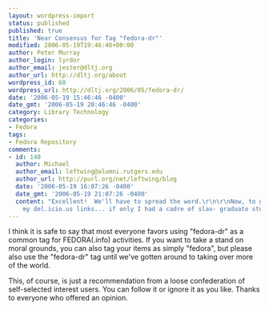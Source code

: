 ```yaml
---
layout: wordpress-import
status: published
published: true
title: 'Near Consensus for Tag "fedora-dr"'
modified: 2006-05-19T19:46:46+00:00
author: Peter Murray
author_login: lyrdor
author_email: jester@dltj.org
author_url: http://dltj.org/about
wordpress_id: 60
wordpress_url: http://dltj.org/2006/05/fedora-dr/
date: '2006-05-19 15:46:46 -0400'
date_gmt: '2006-05-19 20:46:46 -0400'
category: Library Technology
categories:
- Fedora
tags:
- Fedora Repository
comments:
- id: 140
  author: Michael
  author_email: leftwing@alumni.rutgers.edu
  author_url: http://purl.org/net/leftwing/blog
  date: '2006-05-19 16:07:26 -0400'
  date_gmt: '2006-05-19 21:07:26 -0400'
  content: "Excellent!  We'll have to spread the word.\r\n\r\nNow, to go through all
    my del.icio.us links... if only I had a cadre of slav- graduate students."
---
```

<p>I think it is safe to say that most everyone favors using "fedora-dr" as a common tag for FEDORA(.info) activities.  If you want to take a stand on moral grounds, you can also tag your items as simply "fedora", but please also use the "fedora-dr" tag until we've gotten around to taking over more of the world.</p>
<p>This, of course, is just a recommendation from a loose confederation of self-selected interest users.  You can follow it or ignore it as you like.  Thanks to everyone who offered an opinion.</p>
